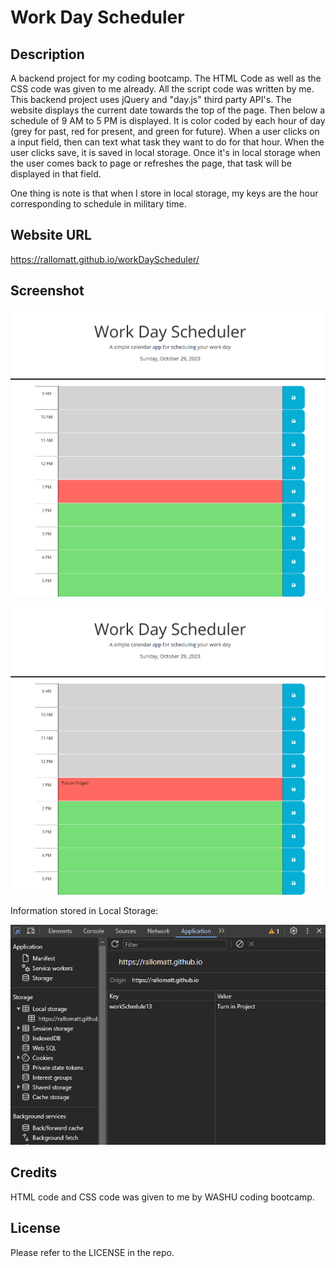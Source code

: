 # Work Day Scheduler

## Description
A backend project for my coding bootcamp. The HTML Code as well as the CSS code was given to me already. All the script code was written by me. This backend project uses jQuery and "day.js" third party API's. The website displays the current date towards the top of the page. Then below a schedule of 9 AM to 5 PM is displayed. It is color coded by each hour of day (grey for past, red for present, and green for future). When a user clicks on a input field, then can text what task they want to do for that hour. When the user clicks save, it is saved in local storage. Once it's in local storage when the user comes back to page or refreshes the page, that task will be displayed in that field. 

One thing is note is that when I store in local storage, my keys are the hour corresponding to schedule in military time. 

## Website URL

https://rallomatt.github.io/workDayScheduler/

## Screenshot

![alt text](assets/images/screenshot1.png)

![alt text](assets/images/screenshot2.png)


Information stored in Local Storage: 

![alt text](assets/images/localStorage.png)

## Credits

HTML code and CSS code was given to me by WASHU coding bootcamp.

## License

Please refer to the LICENSE in the repo.